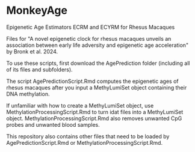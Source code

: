 # MonkeyAge
Epigenetic Age Estimators ECRM and ECYRM for Rhesus Macaques

Files for "A novel epigenetic clock for rhesus macaques unveils 
an association between early life adversity and epigenetic age acceleration"
by Bronk et al. 2024.


To use these scripts, first download the AgePrediction folder (including all of its files and subfolders).


The script AgePredictionScript.Rmd computes the epigenetic ages of rhesus macaques after you input a MethyLumiSet object containing their DNA methylation.

If unfamiliar with how to create a MethyLumiSet object, use MethylationProcessingScript.Rmd to turn idat files into a MethyLumiSet object. MethylationProcessingScript.Rmd also removes unwanted CpG probes and unwanted blood samples.

This repository also contains other files that need to be loaded by AgePredictionScript.Rmd or MethylationProcessingScript.Rmd.
